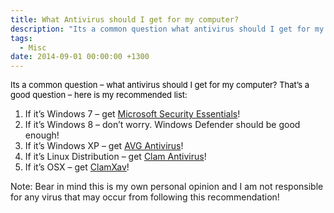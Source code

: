 ```yaml
---
title: What Antivirus should I get for my computer?
description: "Its a common question what antivirus should I get for my computer? That s a good question here is my recommended list:"
tags:
  - Misc
date: 2014-09-01 00:00:00 +1300
---
```

<span lang="en-nz"><span style="color: #000000;font-size: small">Its a common question &#8211; what antivirus should I get for my computer? That&#8217;s a good question &#8211; here is my recommended list:</span></span>

  1. If it’s Windows 7 &#8211; get <a title="Microsoft Security Essentials" href="http://windows.microsoft.com/en-NZ/windows/security-essentials-download" target="_blank">Microsoft Security Essentials</a>!
  2. If it’s Windows 8 &#8211; don&#8217;t worry. Windows Defender should be good enough!
  3. If it’s Windows XP &#8211; get <a title="AVG Free Antivirus" href="http://free.avg.com/au-en/free-antivirus-download" target="_blank">AVG Antivirus</a>!
  4. If it’s Linux Distribution &#8211; get <a title="Clam Antivirus" href="http://www.clamav.net/download.html" target="_blank">Clam Antivirus</a>!
  5. If it’s OSX – get <a title="ClamXav" href="http://www.clamxav.com/download.html" target="_blank">ClamXav</a>!

Note: Bear in mind this is my own personal opinion and I am not responsible for any virus that may occur from following this recommendation!
